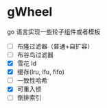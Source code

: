 # gWheel

go 语言实现一些轮子组件或者模板

-   [ ] 布隆过滤器（普通+自扩容）
-   [ ] 布谷鸟过滤器
-   [x] 雪花 Id
-   [x] 缓存(lru, lfu, fifo)
-   [ ] 一致性哈希
-   [x] 可重入锁
-   [ ] 倒排索引